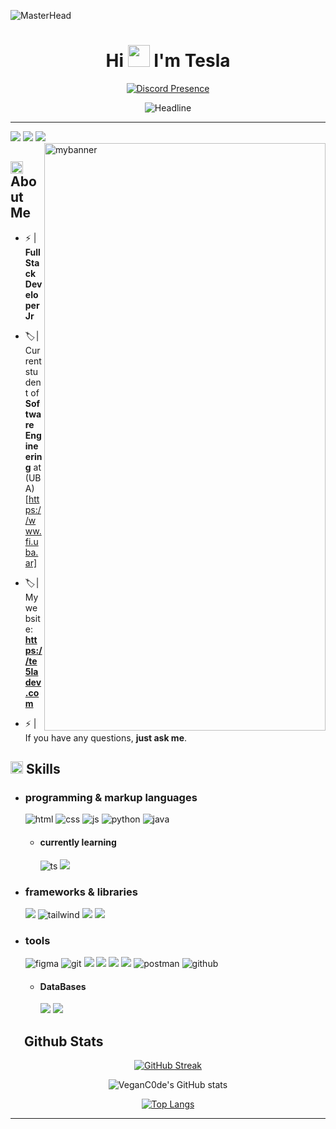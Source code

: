 ![MasterHead](https://i.pinimg.com/originals/49/cd/d8/49cdd838e8c6d7fe5e2dd55deead5567.gif)
<h1 align="center">Hi <img src="https://media.giphy.com/media/hvRJCLFzcasrR4ia7z/giphy.gif" width="35"> I'm Tesla </h1>

<div id="stats" align="center">
        
[![Discord Presence](https://lanyard.cnrad.dev/api/534677319072350208?theme=light&bg=222224&animated=false&hideDiscrim=true&borderRadius=30px&idleMessage=No%20matter%20when%20you%20read%20this,%20I'm%20coding.%20^^
)](https://discord.com/users/534677319072350208)
</div>

<div align=center>
        <img src="https://readme-typing-svg.herokuapp.com?color=%23f1c232&size=32&center=true&vCenter=true&width=600&height=50&lines=Web+Developer;Software+Engineer+Student;Freelancer;Open-Source+Enthusiast" alt="Headline" />
    </div> 



---

<div>
<a href="https://dev.to/te5la_dev"><img src = "https://img.shields.io/badge/dev.to-f7df1e?style=for-the-badge&logo=dev.to&logoColor=black" /></a> <a href="https://www.linkedin.com/in/daniel-bobadilla-/"> <img src = "https://img.shields.io/badge/LinkedIn-f7df1e.svg?style=for-the-badge&logo=LinkedIn&logoColor=black" /></a> <img src = "https://img.shields.io/badge/Discord-f7df1e.svg?style=for-the-badge&logo=Discord&logoColor=black" /> 
<img align="right" width="450" height="940" alt="mybanner" src="https://i.imgur.com/aubMFhO.png"/>


<h2> <img src="https://media.giphy.com/media/gMEtdkSAGTHoLvOCq1/giphy.gif" width ="20"> About Me </h2>

-  ⚡ |  **Full Stack Developer Jr**

-  🏷️ |  Current student of **Software Engineering** at (UBA) [https://www.fi.uba.ar]

-  🏷️ |  My website:  **https://te5ladev.com**

-  ⚡ | If you have any questions, **just ask me**.

<h2><img src="https://media.giphy.com/media/gMEtdkSAGTHoLvOCq1/giphy.gif" width ="20"><b>    Skills</b></h2>
  
- <h3> programming & markup languages </h3>
  
  <img src = "https://img.shields.io/badge/HTML5-f7df1e?style=for-the-badge&logo=html5&logoColor=black" alt = "html" />
  <img src = "https://img.shields.io/badge/CSS3-f7df1e?style=for-the-badge&logo=css3&logoColor=black" alt = "css" />
  <img src = "https://img.shields.io/badge/JavaScript-f7df1e?style=for-the-badge&logo=javascript&logoColor=black" alt = "js" />
  <img src = "https://img.shields.io/badge/Python-f7df1e?style=for-the-badge&logo=python&logoColor=black" alt = "python" />
  <img src="https://img.shields.io/badge/Java-f7df1e.svg?style=for-the-badge&logo=java&logoColor=black" 
      alt="java"/> 
  
  - <h4> currently learning </h4>
    <img src = "https://img.shields.io/badge/TypeScript-f7df1e?style=for-the-badge&logo=typescript&logoColor=black" alt = "ts" />
    <img src = "https://img.shields.io/badge/React-f7df1e.svg?style=for-the-badge&logo=React&logoColor=black" />
    
  
- <h3>  frameworks & libraries </h3>
  <img src = "https://img.shields.io/badge/Bootstrap-f7df1e.svg?style=for-the-badge&logo=Bootstrap&logoColor=black" />
  <img src = "https://img.shields.io/badge/Tailwind_CSS-f7df1e?style=for-the-badge&logo=tailwind-css&logoColor=black" alt = "tailwind" />
  <img src = "https://img.shields.io/badge/Spring%20Boot-f7df1e.svg?style=for-the-badge&logo=Spring-Boot&logoColor=black" />
  <img src = "https://img.shields.io/badge/Angular-f7df1e.svg?style=for-the-badge&logo=Angular&logoColor=black" />
  
- <h3> tools </h3>
    <img src = "https://img.shields.io/badge/figma-f7df1e?style=for-the-badge&logo=figma&logoColor=black" alt = "figma" />
    <img src = "https://img.shields.io/badge/git-%23f7df1e.svg?style=for-the-badge&logo=git&logoColor=black" alt = "git" />
  <img src = "https://img.shields.io/badge/adobe%20photoshop-f7df1e.svg?style=for-the-badge&logo=adobe%20photoshop&logoColor=black" />
  <img src = "https://img.shields.io/badge/Visual%20Studio%20Code-f7df1e.svg?style=for-the-badge&logo=Visual-Studio-Code&logoColor=black" />
  <img src = "https://img.shields.io/badge/Apache%20NetBeans%20IDE-f7df1e.svg?style=for-the-badge&logo=Apache-NetBeans-IDE&logoColor=black" />
  <img src = "https://img.shields.io/badge/Docker-f7df1e.svg?style=for-the-badge&logo=Docker&logoColor=black" />
  <img src="https://img.shields.io/badge/postman-f7df1e.svg?style=for-the-badge&logo=postman&logoColor=black" alt="postman"/>
  <img src="https://img.shields.io/badge/github-f7df1e.svg?style=for-the-badge&logo=github&logoColor=black" alt="github" />
 
  
  
  - <h4> DataBases </h4>
  
    <img src = "https://img.shields.io/badge/MySQL-f7df1e.svg?style=for-the-badge&logo=MySQL&logoColor=black" />
    <img src = "https://img.shields.io/badge/MariaDB-f7df1e.svg?style=for-the-badge&logo=MariaDB&logoColor=black" />


## <img src="https://media.giphy.com/media/17mNCcKU1mJlrbXodo/giphy.gif" width="17"><b> Github Stats </b>
<div id="stats" align="center">



[![GitHub Streak](http://github-readme-streak-stats.herokuapp.com?user=VeganC0de&theme=great-gatsby)](https://git.io/streak-stats)

![VeganC0de's GitHub stats](https://github-readme-stats.vercel.app/api?username=VeganC0de&show_icons=true&theme=great-gatsby)

[![Top Langs](https://github-readme-stats.vercel.app/api/top-langs/?username=VeganC0de&layout=compact)](https://github.com/VeganC0de/github-readme-stats)

</div>









---


